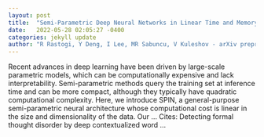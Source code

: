 ```yaml
---
layout: post
title:  "Semi-Parametric Deep Neural Networks in Linear Time and Memory"
date:   2022-05-28 02:05:27 -0400
categories: jekyll update
author: "R Rastogi, Y Deng, I Lee, MR Sabuncu, V Kuleshov - arXiv preprint arXiv:2205.11718, 2022"
---
```

Recent advances in deep learning have been driven by large-scale parametric models, which can be computationally expensive and lack interpretability. Semi-parametric methods query the training set at inference time and can be more compact, although they typically have quadratic computational complexity. Here, we introduce SPIN, a general-purpose semi-parametric neural architecture whose computational cost is linear in the size and dimensionality of the data. Our … Cites: ‪Detecting formal thought disorder by deep contextualized word …‬